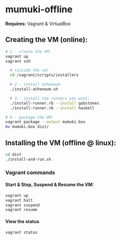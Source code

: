 # mumuki-offline


**Requires:** Vagrant & VirtualBox


## Creating the VM (online):

```bash
# 1 - create the VM:
vagrant up
vagrant ssh

  # (inside the vm)
  cd /vagrant/scripts/installers

  # 2 - install atheneum
  ./install-atheneum.sh

  # 3 - install the runners you want:
  ./install-runner.rb --install gobstones
  ./install-runner.rb --install haskell

# 4 - package the VM:
vagrant package --output mumuki.box
mv mumuki.box dist/
```

## Installing the VM (offline @ linux):
```bash
cd dist
./install-and-run.sh
```

### Vagrant commands
#### Start & Stop, Suspend & Resume the VM:
```bash
vagrant up
vagrant halt
vagrant suspend
vagrant resume
```

#### View the status
```bash
vagrant status
```
